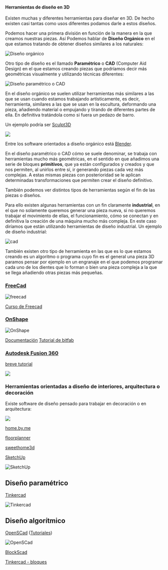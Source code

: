 #### Herramientas de diseño en 3D

Existen muchas y diferentes herramientas para diseñar en 3D. De hecho existen casi tantas como usos diferentes podamos darle a estos diseños.

Podemos hacer una primera división en función de la manera en la que creamos nuestras piezas. Así Podemos hablar de **Diseño Orgánico** en el que estamos tratando de obtener diseños similares a los naturales:


![Diseño orgánico](./images/diseñoOrganico.jpeg)

Otro tipo de diseño es el llamado **Paramétrico** o **CAD** (Computer Aid Design) en el que estamos creando piezas que podríamos decir más geométricas visualmente y utilizando técnicas diferentes:

![Diseño paramétrico o CAD](./images/diseñoParametrico.jpeg)

En el diseño orgánico se suelen utilizar herramientas más similares a las que se usan cuando estamos trabajando artísticamente, es decir, herramienta, similares a las que se usan en la escultura, deformando una pieza, añadiendo material o empujando y tirando de diferentes partes de ella. En definitiva tratándola como si fuera un pedazo de barro.

Un ejemplo podría ser [Sculpt3D](https://stephaneginier.com/sculptgl/)

![](./images/ScultGL.png)

Entre los software orientados a diseño orgánico está [Blender](https://www.blender.org/).

En el diseño paramétrico o CAD cómo se suele denominar, se trabaja con herramientas mucho más geométricas, en el sentido en que añadimos una serie de bloques **primitivos**, que ya están configurados y creados y que nos permiten, al unirlos entre sí, ir generando piezas cada vez más complejas. A estas mismas piezas con posterioridad se le aplican determinadas transformaciones que permiten crear el diseño definitivo.

También podemos ver distintos tipos de herramientas según el fin de las piezas o diseños. 


Para ello existen algunas herramientas con un fin claramente **industrial**, en el que no solamente queremos generar una pieza nueva, si no queremos trabajar el movimiento de ellas, el funcionamiento, cómo se conectan y en definitiva la creación de una máquina mucho más compleja. En este caso diríamos que están utilizando herramientas de diseño industrial. Un ejemplo de diseño industrial:

![cad](./images/FourCylinderEngine.gif)

También existen otro tipo de herramienta en las que es lo que estamos creando es un algoritmo o programa cuyo fin es el general una pieza 3D paramos pensar por ejemplo en un engranaje en el que podemos programar cada uno de los dientes que lo forman o bien una pieza compleja a la que se llega añadiendo otras piezas más pequeñas.

### [FreeCad](http://www.freecadweb.org/)

![freecad](./images/FreeCAD_aeroponic_system.jpg) 

[Curso de Freecad](http://www.iearobotics.com/wiki/index.php?title=Dise%C3%B1o_de_piezas_con_Freecad) 


### [OnShape](https://www.onshape.com/en/products/free)

![OnShape](./images/onshape.jpg)


[Documentación](https://www.onshape.com/en/resource-center/) [Tutorial de bitfab](https://bitfab.io/es/blog/onshape/)

### [Autodesk Fusion 360](https://www.autodesk.es/products/fusion-360/overview?term=1-YEAR) 

[breve tutorial](https://bitfab.io/es/blog/fusion-360-impresion-3d/)

![](./images/assembly-1-768x432.jpg)

### Herramientas orientadas a diseño de interiores, arquitectura o decoración

Existe software de diseño pensado para trabajar en decoración o en arquitectura:

![](./images/homebyme.png)

[home.by.me](https://home.by.me/es/)

[floorplanner](https://es.floorplanner.com/)

[sweethome3d](http://www.sweethome3d.com/es/)

[SketchUp](https://my.sketchup.com/app)

![SketchUp](./images/sketchup-dimensions.jpg)


## Diseño paramétrico

[Tinkercad](http://Tinkercad.com)

![Tinkercad](./images/Tinkercad.jpg)

## Diseño algorítmico

[OpenSCad](http://www.openscad.org/) ([Tutoriales](http://www.iearobotics.com/wiki/index.php?title=Obijuan_Academy#Tutoriales_Openscad))

![OpenSCad](./images/openscad-screen-gear.jpg)

[BlockScad](https://blockscad.com)

[Tinkercad - bloques](http://Tinkercad.com)

